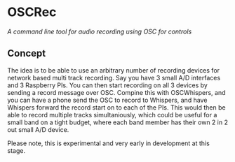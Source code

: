 # OSCRec
*A command line tool for audio recording using OSC for controls*

## Concept
The idea is to be able to use an arbitrary number of recording devices for network based multi track recording.
Say you have 3 small A/D interfaces and 3 Raspberry PIs.  You can then start recording on all 3 devices by sending a record
message over OSC.  Compine this with OSCWhispers, and you can have a phone send the OSC to record to Whispers, and have Whispers 
forward the record start on to each of the PIs.  This would then be able to record multiple tracks simultaniously, which could be useful
for a small band on a tight budget, where each band member has their own 2 in 2 out small A/D device.

Please note, this is experimental and very early in development at this stage.